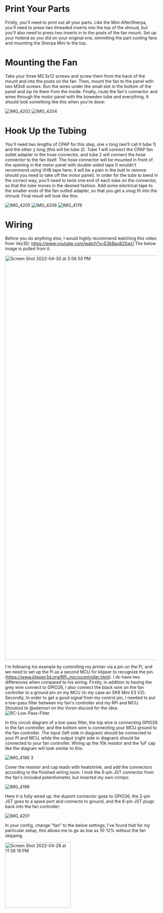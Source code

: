 # Print Your Parts
Firstly, you'll need to print out all your parts. Like the Mini-AfterSherpa, you'll need to press two threaded inserts into the top of the shroud, but you'll also need to press two inserts in to the posts of the fan mount. Set up your hotend as you did on your original one, ommitting the part cooling fans and mounting the Sherpa Mini to the top. 

# Mounting the Fan
Take your three M2.5x12 screws and screw them from the back of the mount and into the posts on the fan. Then, mount the fan to the panel with two M3x6 screws. Run the wires under the small slot in the bottom of the panel and zip tie them from the inside. Finally, route the fan's connector and wires through the motor panel with the boweden tube and everything. It should look something like this when you're done:

![IMG_4202](https://user-images.githubusercontent.com/93737816/166125307-f4efa567-0cfe-4296-bb0e-34fc8cb27dda.JPG)
![IMG_4204](https://user-images.githubusercontent.com/93737816/166125303-e32165b5-f81a-4c79-b4bc-82e06df6600d.JPG)


# Hook Up the Tubing
You'll need two lengths of CPAP for this step, one x long (we'll call it tube 1) and the other y long (this will be tube 2). Tube 1 will connect the CPAP fan outlet adapter to the hose connector, and tube 2 will connect the hose connector to the fan itself. The hose connector will be mounted in front of the opening in the motor panel with double-sided tape (I wouldn't recommend using VHB tape here; it will be a pain in the butt to remove should you need to take off the motor panel). In order for the tube to bend in the correct way, you'll need to twist one end of each tube on the connector, so that the tube moves in the desired fashion. Add some electrical tape to the smaller ends of the fan outled adapter, so that you get a snug fit into the shroud. Final result will look like this:

![IMG_4205](https://user-images.githubusercontent.com/93737816/166125676-aac620ad-7a52-4bb0-99d7-344b151d18c4.JPG)
![IMG_4206](https://user-images.githubusercontent.com/93737816/166125679-ff2c3d28-6510-479c-8f33-5d99993d7767.JPG)
![IMG_4176](https://user-images.githubusercontent.com/93737816/166125730-5c5238b4-60d7-4f31-9bed-a2c7e861b78b.JPG)


# Wiring
Before you do anything else, I would highly recommend watching this video from Vez3D: https://www.youtube.com/watch?v=E3kBau82SwU
The below image is pulled from it.

<img width="1334" alt="Screen Shot 2022-04-30 at 3 06 50 PM" src="https://user-images.githubusercontent.com/93737816/166124166-685a0327-5af3-42d9-935c-29a4c3455579.png">


I'm following his example by controlling my printer via a pin on the Pi, and we need to set up the Pi as a second MCU for klipper to recognize the pin. (https://www.klipper3d.org/RPi_microcontroller.html). I do have two differences when compared to his wiring. Firstly, in addition to having the grey wire connect to GPIO26, I also connect the black wire on the fan controller to a ground pin on my MCU (in my case an SKR Mini E3 V2). 
Secondly, In order to get a good signal from my control pin, I needed to put a low-pass filter between my fan's controller and my RPi and MCU. Shoutout to @ademuri on the Voron discord for the idea.
![RC-Low-Pass-Filter](https://user-images.githubusercontent.com/93737816/166124358-5a75a4ce-446e-4044-aa16-12f0d58c5985.png)

In this circuit diagram of a low-pass filter, the top wire is connecting GPIO26 to the fan controller, and the bottom wire is connecting your MCU ground to the fan controller. The input (left side in diagram) should be connected to your Pi and MCU, while the output (right side in diagram) should be connected to your fan controller. Wiring up the 10k resistor and the 1uF cap like the diagram will look similar to this:

![IMG_4186 3](https://user-images.githubusercontent.com/93737816/166124846-36db728c-7955-4b6a-9fbf-baaf72c8e721.JPG)

Cover the resistor and cap leads with heatshrink, and add the connectors according to the finished wiring loom. I took the 6-pin JST connector from the fan's included potentiometer, but inserted my own crimps:

![IMG_4199](https://user-images.githubusercontent.com/93737816/166125031-1123b220-4155-49a9-a44d-e925de431653.JPG)

Here it is fully wired up; the dupont connector goes to GPIO26, the 2-pin JST goes to a spare port and connects to ground, and the 6-pin JST plugs back into the fan controller:

![IMG_4201](https://user-images.githubusercontent.com/93737816/166125167-22911d3c-5f96-422b-882c-b67940304e25.JPG)


In your config, change "fan" to the below settings; I've found that for my particular setup, this allows me to go as low as 10-12% without the fan skipping.

<img width="216" alt="Screen Shot 2022-04-28 at 11 58 19 PM" src="https://user-images.githubusercontent.com/93737816/165898117-19b03a1c-e4a8-4704-80c5-b39b65fa33c3.png">
